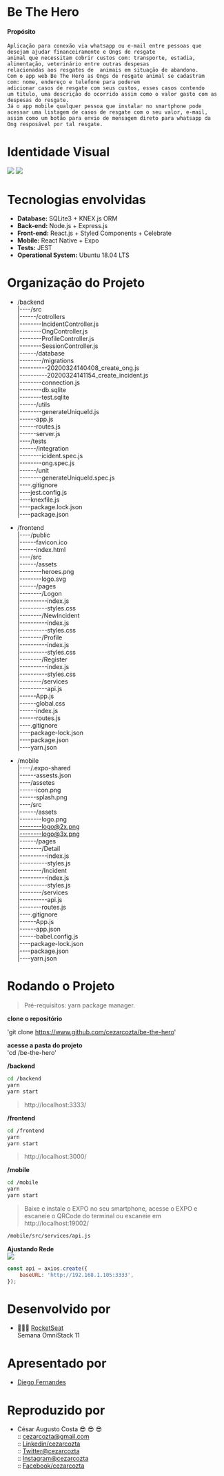 # Be The Hero
  #### Propósito
    Aplicação para conexão via whatsapp ou e-mail entre pessoas que 
    desejam ajudar financeiramente e Ongs de resgate  
    animal que necessitam cobrir custos com: transporte, estadia, 
    alimentação, veterinário entre outras despesas   
    relacionadas aos resgates de  animais em situação de abandono.  
    Com o app web Be The Hero as Ongs de resgate animal se cadastram 
    com: nome, endereço e telefone para poderem 
    adicionar casos de resgate com seus custos, esses casos contendo 
    um titulo, uma descrição do ocorrido assim como o valor gasto com as 
    despesas do resgate.    
    Já o app mobile qualquer pessoa que instalar no smartphone pode 
    acessar uma listagem de casos de resgate com o seu valor, e-mail, 
    assim como um botão para envio de mensagem direto para whatsapp da 
    Ong resposável por tal resgate.  

# Identidade Visual  

![](https://github.com/cezarcozta/be-the-hero/blob/master/frontend/src/assets/heroes.png?raw=true)
![](https://raw.githubusercontent.com/cezarcozta/be-the-hero/005ca112b95147916c474e48de807f1b2e1a8a22/frontend/src/assets/logo.svg)  

# Tecnologias envolvidas  

  - **Database:** SQLite3 + KNEX.js ORM
  - **Back-end:** Node.js + Express.js
  - **Front-end:** React.js + Styled Components + Celebrate
  - **Mobile:** React Native + Expo
  - **Tests:** JEST  
  - **Operational System:** Ubuntu 18.04 LTS  

# Organização do Projeto
  
- /backend  
|----/src  
|------/cotrollers  
|--------IncidentController.js   
|--------OngController.js   
|--------ProfileController.js  
|--------SessionController.js    
|------/database  
|--------/migrations  
|----------20200324140408_create_ong.js  
|----------20200324141154_create_incident.js  
|--------connection.js  
|--------db.sqlite  
|--------test.sqlite  
|------/utils  
|--------generateUniqueId.js  
|------app.js  
|------routes.js  
|------server.js  
|----/tests  
|------/integration  
|--------icident.spec.js  
|--------ong.spec.js  
|------/unit  
|--------generateUniqueId.spec.js    
|----.gitignore  
|----jest.config.js  
|----knexfile.js  
|----package.lock.json  
|----package.json 
  
- /frontend  
|----/public  
|------favicon.ico  
|------index.html  
|----/src  
|------/assets  
|--------heroes.png   
|--------logo.svg    
|------/pages  
|--------/Logon  
|----------index.js  
|----------styles.css  
|--------/NewIncident   
|----------index.js  
|----------styles.css  
|--------/Profile    
|----------index.js  
|----------styles.css  
|--------/Register  
|----------index.js  
|----------styles.css   
|--------/services    
|----------api.js  
|------App.js  
|------global.css  
|------index.js  
|------routes.js  
|----.gitignore  
|----package-lock.json  
|----package.json    
|----yarn.json 
  
- /mobile  
|----/.expo-shared  
|------assests.json     
|----/assetes   
|------icon.png    
|------splash.png    
|----/src    
|------/assets    
|--------logo.png     
|--------logo@2x.png    
|--------logo@3x.png    
|------/pages    
|--------/Detail    
|----------index.js    
|----------styles.js    
|--------/Incident     
|----------index.js    
|----------styles.js      
|--------/services      
|----------api.js    
|--------routes.js    
|----.gitignore   
|------App.js    
|------app.json    
|------babel.config.js    
|----package-lock.json    
|----package.json    
|----yarn.json     

# Rodando o Projeto  

>Pré-requisitos: yarn package manager.   

**clone o repositório**   

'git clone https://www.github.com/cezarcozta/be-the-hero'  

**acesse a pasta do projeto**  
'cd /be-the-hero'  

**/backend**  

```zsh
cd /backend  
yarn     
yarn start
```  
> http://localhost:3333/  

**/frontend**  

```zsh
cd /frontend  
yarn  
yarn start
```  
> http://localhost:3000/  

**/mobile**  

```zsh
cd /mobile  
yarn
yarn start
```  
> Baixe e instale o EXPO no seu smartphone, acesse o EXPO e escaneie o QRCode do terminal ou escaneie em http://localhost:19002/  
```zsh
/mobile/src/services/api.js
```
**Ajustando Rede**  
![](https://github.com/cezarcozta/be-the-hero/blob/master/mobile/src/assests/tela.png)  
```javascript
const api = axios.create({
    baseURL: 'http://192.168.1.105:3333',
});
```  

# Desenvolvido por  

- :rocket::rocket::rocket: [RocketSeat](https://rocketseat.com.br/)  
    Semana OmniStack 11  

# Apresentado por  

- [Diego Fernandes](https://github.com/diego3g)  

# Reproduzido por  

- César Augusto Costa :sunglasses: :sunglasses: :sunglasses:    
:: cezarcozta@gmail.com  
:: [Linkedin/cezarcozta](www.linkedin.com/in/cezarcozta)  
:: [Twitter@cezarcozta](www.twitter.com/cezarcozta)  
:: [Instagram@cezarcozta](www.instagram.com/cezarcozta)  
:: [Facebook/cezarcozta](www.facebook.com/cezarcozta)  
